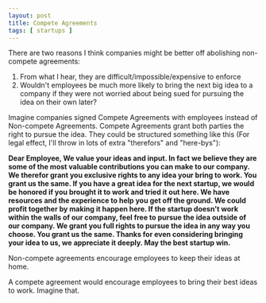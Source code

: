 ```yaml
---
layout: post
title: Compete Agreements
tags: [ startups ]
---
```


There are two reasons I think companies might be better off abolishing non-compete agreements:

1. From what I hear, they are difficult/impossible/expensive to enforce
1. Wouldn't employees be much more likely to bring the next big idea to a company if they were not worried about being sued for pursuing the idea on their own later?

Imagine companies signed Compete Agreements with employees instead of Non-compete Agreements. Compete Agreements grant both parties the right to pursue the idea. They could be structured something like this (For legal effect, I'll throw in lots of extra "therefors" and "here-bys"):

**Dear Employee, We value your ideas and input. In fact we believe they are some of the most valuable contributions you can make to our company. We therefor grant you exclusive rights to any idea your bring to work. You grant us the same. If you have a great idea for the next startup, we would be honored if you brought it to work and tried it out here. We have resources and the experience to help you get off the ground. We could profit together by making it happen here. If the startup doesn't work within the walls of our company, feel free to pursue the idea outside of our company. We grant you full rights to pursue the idea in any way you choose. You grant us the same. Thanks for even considering bringing your idea to us, we appreciate it deeply. May the best startup win.**

Non-compete agreements encourage employees to keep their ideas at home.

A compete agreement would encourage employees to bring their best ideas to work. Imagine that.
